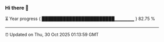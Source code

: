 ### Hi there 👋

⏳ Year progress { ████████████████████████▁▁▁▁▁▁ } 82.75 %

---

⏰ Updated on Thu, 30 Oct 2025 01:13:59 GMT
